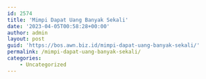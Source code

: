 ```yaml
---
id: 2574
title: 'Mimpi Dapat Uang Banyak Sekali'
date: '2023-04-05T00:58:28+00:00'
author: admin
layout: post
guid: 'https://bos.awn.biz.id/mimpi-dapat-uang-banyak-sekali/'
permalink: /mimpi-dapat-uang-banyak-sekali/
categories:
    - Uncategorized
---
```


